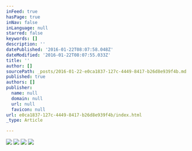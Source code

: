 ```yaml
---
inFeed: true
hasPage: true
inNav: false
inLanguage: null
starred: false
keywords: []
description: ''
datePublished: '2016-01-22T08:07:58.048Z'
dateModified: '2016-01-22T08:07:55.033Z'
title: ''
author: []
sourcePath: _posts/2016-01-22-e0ca1837-127c-4449-8417-b26d8e939f4b.md
published: true
authors: []
publisher:
  name: null
  domain: null
  url: null
  favicon: null
url: e0ca1837-127c-4449-8417-b26d8e939f4b/index.html
_type: Article

---
```

![](https://the-grid-user-content.s3-us-west-2.amazonaws.com/19c8f38c-5bdc-4be8-bc3f-98a8f4c93f1e.jpg)
![](https://the-grid-user-content.s3-us-west-2.amazonaws.com/1b17974b-7ebd-413b-a41b-fe6ed59d64b5.jpg)
![](https://the-grid-user-content.s3-us-west-2.amazonaws.com/a6c709bf-37ab-4433-bdf6-9c01fa9afd33.jpg)
![](https://s3-us-west-2.amazonaws.com/the-grid-img/p/3469e38a56e601c02922d41a242f5ca6953259c6.jpg)